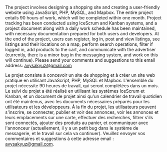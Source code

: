 The project involves designing a shopping site and creating a user-friendly website using JavaScript, PHP, MySQL, and Mapbox. The entire project entails 90 hours of work, which will be completed within one month. Project tracking has been conducted using IceScrum and Kanban systems, and a project document along with a daily work schedule has been maintained, with necessary documentation prepared for both users and developers. At the end of the project, users can register, log in, post and view listings, see listings and their locations on a map, perform search operations, filter if logged in, add products to the cart, and communicate with the advertiser (currently, there is a minor bug in the messaging system, and work on this will continue).
Please send your comments and suggestions to this email address: avysakyuz@gmail.com

Le projet consiste à concevoir un site de shopping et à créer un site web pratique en utilisant JavaScript, PHP, MySQL et Mapbox. L'ensemble du projet nécessite 90 heures de travail, qui seront complétées dans un mois. Le suivi du projet a été réalisé en utilisant les systèmes IceScrum et Kanban, et un document de projet ainsi qu'un calendrier de travail quotidien ont été maintenus, avec les documents nécessaires préparés pour les utilisateurs et les développeurs. À la fin du projet, les utilisateurs peuvent s'inscrire, se connecter, publier et voir des annonces, voir les annonces et leurs emplacements sur une carte, effectuer des recherches, filtrer s'ils sont connectés, ajouter des produits au panier, et communiquer avec l'annonceur (actuellement, il y a un petit bug dans le système de messagerie, et le travail sur cela va continuer).
Veuillez envoyer vos commentaires et suggestions à cette adresse email : avysakyuz@gmail.com.
